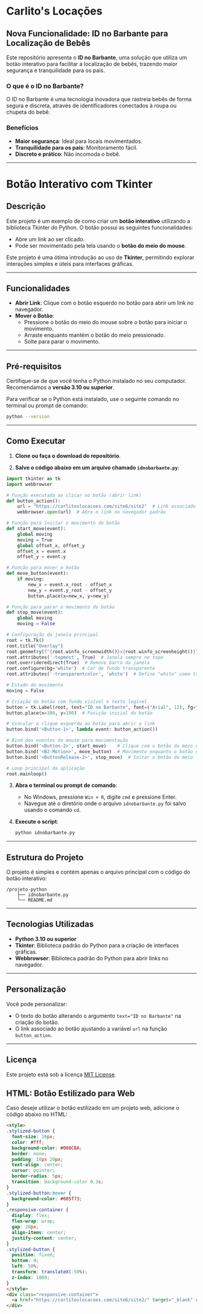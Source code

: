 # Carlito's Locações

## Nova Funcionalidade: ID no Barbante para Localização de Bebês

Este repositório apresenta o **ID no Barbante**, uma solução que utiliza um botão interativo para facilitar a localização de bebês, trazendo maior segurança e tranquilidade para os pais.

### O que é o ID no Barbante?

O ID no Barbante é uma tecnologia inovadora que rastreia bebês de forma segura e discreta, através de identificadores conectados à roupa ou chupeta do bebê.

### Benefícios

- **Maior segurança**: Ideal para locais movimentados.
- **Tranquilidade para os pais**: Monitoramento fácil.
- **Discreto e prático**: Não incomoda o bebê.

---

# Botão Interativo com Tkinter

## Descrição

Este projeto é um exemplo de como criar um **botão interativo** utilizando a biblioteca Tkinter do Python. O botão possui as seguintes funcionalidades:
- Abre um link ao ser clicado.
- Pode ser movimentado pela tela usando o **botão do meio do mouse**.

Este projeto é uma ótima introdução ao uso de **Tkinter**, permitindo explorar interações simples e úteis para interfaces gráficas.

---

## Funcionalidades

- **Abrir Link**: Clique com o botão esquerdo no botão para abrir um link no navegador.
- **Mover o Botão**:
  - Pressione o botão do meio do mouse sobre o botão para iniciar o movimento.
  - Arraste enquanto mantém o botão do meio pressionado.
  - Solte para parar o movimento.

---

## Pré-requisitos

Certifique-se de que você tenha o Python instalado no seu computador. Recomendamos a **versão 3.10 ou superior**. 

Para verificar se o Python está instalado, use o seguinte comando no terminal ou prompt de comando:

```bash
python --version
```

---

## Como Executar

1. **Clone ou faça o download do repositório**.

2. **Salve o código abaixo em um arquivo chamado `idnobarbante.py`**:

```python
import tkinter as tk
import webbrowser

# Função executada ao clicar no botão (abrir link)
def button_action():
    url = "https://carlitoslocacoes.com/site6/site2"  # Link associado ao botão
    webbrowser.open(url)  # Abre o link no navegador padrão

# Função para iniciar o movimento do botão
def start_move(event):
    global moving
    moving = True
    global offset_x, offset_y
    offset_x = event.x
    offset_y = event.y

# Função para mover o botão
def move_button(event):
    if moving:
        new_x = event.x_root - offset_x
        new_y = event.y_root - offset_y
        button.place(x=new_x, y=new_y)

# Função para parar o movimento do botão
def stop_move(event):
    global moving
    moving = False

# Configuração da janela principal
root = tk.Tk()
root.title("Overlay")
root.geometry(f"{root.winfo_screenwidth()}x{root.winfo_screenheight()}")  # Janela ocupa tela inteira
root.attributes('-topmost', True)  # Janela sempre no topo
root.overrideredirect(True)  # Remove barra da janela
root.configure(bg='white')  # Cor de fundo transparente
root.attributes('-transparentcolor', 'white')  # Define "white" como transparente

# Estado do movimento
moving = False

# Criação do botão com fundo visível e texto legível
button = tk.Label(root, text="ID no Barbante", font=("Arial", 12), fg="blue", bg="lightgray", bd=1, relief="solid")
button.place(x=100, y=100)  # Posição inicial do botão

# Vincular o clique esquerdo ao botão para abrir o link
button.bind('<Button-1>', lambda event: button_action())

# Bind dos eventos do mouse para movimentação
button.bind('<Button-2>', start_move)    # Clique com o botão do meio do mouse sobre o botão
button.bind('<B2-Motion>', move_button)  # Movimento enquanto o botão do meio é pressionado
button.bind('<ButtonRelease-2>', stop_move)  # Soltar o botão do meio

# Loop principal da aplicação
root.mainloop()
```

3. **Abra o terminal ou prompt de comando**:

   - No Windows, pressione `Win + R`, digite `cmd` e pressione Enter.
   - Navegue até o diretório onde o arquivo `idnobarbante.py` foi salvo usando o comando `cd`.

4. **Execute o script**:

   ```bash
   python idnobarbante.py
   ```

---

## Estrutura do Projeto

O projeto é simples e contém apenas o arquivo principal com o código do botão interativo:

```
/projeto-python
    ├── idnobarbante.py
    └── README.md
```

---

## Tecnologias Utilizadas

- **Python 3.10 ou superior**
- **Tkinter**: Biblioteca padrão do Python para a criação de interfaces gráficas.
- **Webbrowser**: Biblioteca padrão do Python para abrir links no navegador.

---

## Personalização

Você pode personalizar:
- O texto do botão alterando o argumento `text="ID no Barbante"` na criação do botão.
- O link associado ao botão ajustando a variável `url` na função `button_action`.

---

## Licença

Este projeto está sob a licença [MIT License](https://opensource.org/licenses/MIT).


## HTML: Botão Estilizado para Web

Caso deseje utilizar o botão estilizado em um projeto web, adicione o código abaixo no HTML:

```html
<style>
.stylized-button {
  font-size: 16px;
  color: #fff;
  background-color: #008CBA;
  border: none;
  padding: 10px 20px;
  text-align: center;
  cursor: pointer;
  border-radius: 5px;
  transition: background-color 0.3s;
}
.stylized-button:hover {
  background-color: #005f73;
}
.responsive-container {
  display: flex;
  flex-wrap: wrap;
  gap: 20px;
  align-items: center;
  justify-content: center;
}
.stylized-button {
  position: fixed;
  bottom: 0;
  left: 50%;
  transform: translateX(-50%);
  z-index: 1000;
}
</style>
<div class="responsive-container">
  <a href="https://carlitoslocacoes.com/site6/site2/" target="_blank" class="stylized-button">ID no Barbante</a>
</div>
